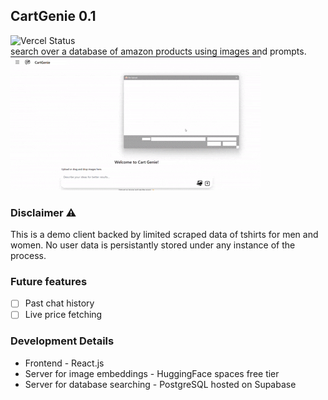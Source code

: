## CartGenie 0.1 <br>
![Vercel Status](https://img.shields.io/badge/Vercel-live-green) <br>
search over a database of amazon products using images and prompts.
![demo](./assets/demo.gif) 

### Disclaimer ⚠️
This is a demo client backed by limited scraped data of tshirts for men and women.
No user data is persistantly stored under any instance of the process.

### Future features
- [ ] Past chat history
- [ ] Live price fetching

### Development Details
- Frontend - React.js
- Server for image embeddings - HuggingFace spaces free tier
- Server for database searching - PostgreSQL hosted on Supabase

